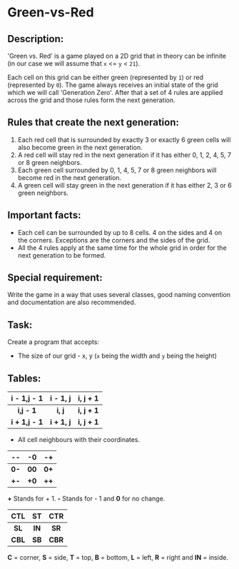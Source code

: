 # Green-vs-Red

## Description:

'Green vs. Red' is a game played on a 2D grid that in theory can be infinite (in our case we will assume that `x` <= `y` < `21`).

Each cell on this grid can be either green (represented by `1`) or red (represented by `0`). The game always receives an initial state of the grid which we will call 'Generation Zero'. After that a set of 4 rules are applied across the grid and those rules form the next generation.

## Rules that create the next generation:

1. Each red cell that is surrounded by exactly 3 or exactly 6 green cells will also become green in the next generation.
2. A red cell will stay red in the next generation if it has either 0, 1, 2, 4, 5, 7 or 8 green neighbors.
3. Each green cell surrounded by 0, 1, 4, 5, 7 or 8 green neighbors will become red in the next generation.
4. A green cell will stay green in the next generation if it has either 2, 3 or 6 green neighbors.

## Important facts:

* Each cell can be surrounded by up to 8 cells. 4 on the sides and 4 on the corners. Exceptions are the corners and the sides of the grid.
* All the 4 rules apply at the same time for the whole grid in order for the next generation to be formed.

## Special requirement:

Write the game in a way that uses several classes, good naming convention and documentation are also recommended.

## Task:

Create a program that accepts:

* The size of our grid - x, y (`x` being the width and `y` being the height)

## Tables:


| i - 1,j - 1 | i - 1, j | i, j + 1 |
| :-: | :-: | :-: |
| **i,j - 1** | **i, j** | **i, j + 1** |
| **i + 1,j - 1** | **i  + 1, j** | **i, j + 1** |

- All cell neighbours with their coordinates.


| -- | -0 | -+ |
| - | - | - |
| **0-** | **00** | **0+** |
| **+-** | **+0** | **++** |

**+** Stands for + 1. **-** Stands for - 1 and **0** for no change.


| CTL | ST | CTR |
| :-: | :-: | :-: |
| **SL** | **IN** | **SR** |
| **CBL** | **SB** | **CBR** |

**C** = corner, **S** = side, **T** = top, **B** = bottom, **L** = left, **R** = right and **IN** = inside.

